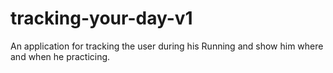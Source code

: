 # tracking-your-day-v1
 An application for tracking the user during his Running and show him where and when he practicing.
